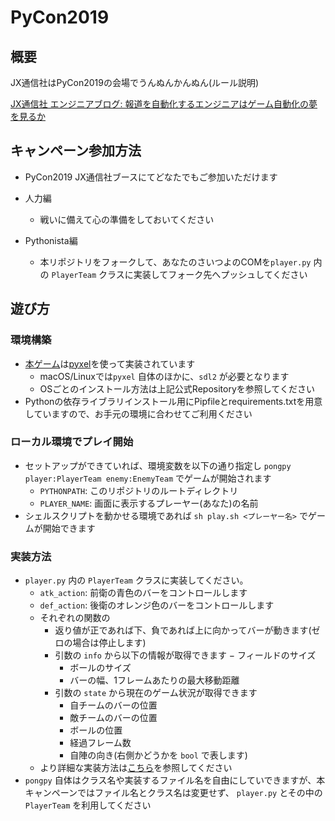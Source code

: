 # PyCon2019

## 概要

JX通信社はPyCon2019の会場でうんぬんかんぬん(ルール説明)

[JX通信社 エンジニアブログ: 報道を自動化するエンジニアはゲーム自動化の夢を見るか](https://tech.jxpress.net/entry/2019/03/22/190724)

## キャンペーン参加方法

- PyCon2019 JX通信社ブースにてどなたでもご参加いただけます

- 人力編
    - 戦いに備えて心の準備をしておいてください
- Pythonista編
    - 本リポジトリをフォークして、あなたのさいつよのCOMを`player.py` 内の `PlayerTeam` クラスに実装してフォーク先へプッシュしてください

## 遊び方

### 環境構築

- [本ゲーム](https://github.com/pistatium/pong)は[pyxel](https://github.com/kitao/pyxel)を使って実装されています
    - macOS/Linuxでは`pyxel` 自体のほかに、`sdl2` が必要となります
    - OSごとのインストール方法は上記公式Repositoryを参照してください
- Pythonの依存ライブラリインストール用にPipfileとrequirements.txtを用意していますので、お手元の環境に合わせてご利用ください

### ローカル環境でプレイ開始

- セットアップができていれば、環境変数を以下の通り指定し `pongpy player:PlayerTeam enemy:EnemyTeam` でゲームが開始されます
    - `PYTHONPATH`: このリポジトリのルートディレクトリ
    - `PLAYER_NAME`: 画面に表示するプレーヤー(あなた)の名前
- シェルスクリプトを動かせる環境であれば `sh play.sh <プレーヤー名>` でゲームが開始できます

### 実装方法

- `player.py` 内の `PlayerTeam` クラスに実装してください。
    - `atk_action`: 前衛の青色のバーをコントロールします
    - `def_action`: 後衛のオレンジ色のバーをコントロールします
    - それぞれの関数の
        - 返り値が正であれば下、負であれば上に向かってバーが動きます(ゼロの場合は停止します)
        - 引数の `info` から以下の情報が取得できます
            − フィールドのサイズ
            - ボールのサイズ
            - バーの幅、1フレームあたりの最大移動距離
        - 引数の `state` から現在のゲーム状況が取得できます
            - 自チームのバーの位置
            - 敵チームのバーの位置
            - ボールの位置
            - 経過フレーム数
            - 自陣の向き(右側かどうかを `bool` で表します)
    - より詳細な実装方法は[こちら](https://github.com/pistatium/pong#チームの実装方法)を参照してください
- `pongpy` 自体はクラス名や実装するファイル名を自由にしていできますが、本キャンペーンではファイル名とクラス名は変更せず、 `player.py` とその中の `PlayerTeam` を利用してください
